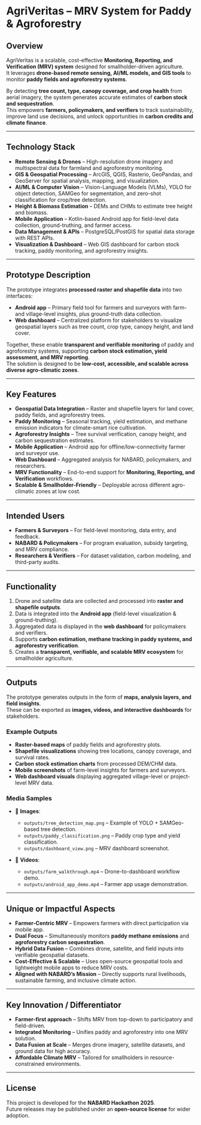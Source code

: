 # AgriVeritas – MRV System for Paddy & Agroforestry

## Overview
AgriVeritas is a scalable, cost-effective **Monitoring, Reporting, and Verification (MRV) system** designed for smallholder-driven agriculture.  
It leverages **drone-based remote sensing, AI/ML models, and GIS tools** to monitor **paddy fields and agroforestry systems**.  

By detecting **tree count, type, canopy coverage, and crop health** from aerial imagery, the system generates accurate estimates of **carbon stock and sequestration**.  
This empowers **farmers, policymakers, and verifiers** to track sustainability, improve land use decisions, and unlock opportunities in **carbon credits and climate finance**.  

---

## Technology Stack
- **Remote Sensing & Drones** – High-resolution drone imagery and multispectral data for farmland and agroforestry monitoring.  
- **GIS & Geospatial Processing** – ArcGIS, QGIS, Rasterio, GeoPandas, and GeoServer for spatial analysis, mapping, and visualization.  
- **AI/ML & Computer Vision** – Vision-Language Models (VLMs), YOLO for object detection, SAMGeo for segmentation, and zero-shot classification for crop/tree detection.  
- **Height & Biomass Estimation** – DEMs and CHMs to estimate tree height and biomass.  
- **Mobile Application** – Kotlin-based Android app for field-level data collection, ground-truthing, and farmer access.  
- **Data Management & APIs** – PostgreSQL/PostGIS for spatial data storage with REST APIs.  
- **Visualization & Dashboard** – Web GIS dashboard for carbon stock tracking, paddy monitoring, and agroforestry insights.  

---

## Prototype Description
The prototype integrates **processed raster and shapefile data** into two interfaces:  
- **Android app** – Primary field tool for farmers and surveyors with farm- and village-level insights, plus ground-truth data collection.  
- **Web dashboard** – Centralized platform for stakeholders to visualize geospatial layers such as tree count, crop type, canopy height, and land cover.  

Together, these enable **transparent and verifiable monitoring** of paddy and agroforestry systems, supporting **carbon stock estimation, yield assessment, and MRV reporting**.  
The solution is designed to be **low-cost, accessible, and scalable across diverse agro-climatic zones**.  

---

## Key Features
- **Geospatial Data Integration** – Raster and shapefile layers for land cover, paddy fields, and agroforestry trees.  
- **Paddy Monitoring** – Seasonal tracking, yield estimation, and methane emission indicators for climate-smart rice cultivation.  
- **Agroforestry Insights** – Tree survival verification, canopy height, and carbon sequestration estimates.  
- **Mobile Application** – Android app for offline/low-connectivity farmer and surveyor use.  
- **Web Dashboard** – Aggregated analysis for NABARD, policymakers, and researchers.  
- **MRV Functionality** – End-to-end support for **Monitoring, Reporting, and Verification** workflows.  
- **Scalable & Smallholder-Friendly** – Deployable across different agro-climatic zones at low cost.  

---

## Intended Users
- **Farmers & Surveyors** – For field-level monitoring, data entry, and feedback.  
- **NABARD & Policymakers** – For program evaluation, subsidy targeting, and MRV compliance.  
- **Researchers & Verifiers** – For dataset validation, carbon modeling, and third-party audits.  

---

## Functionality
1. Drone and satellite data are collected and processed into **raster and shapefile outputs**.  
2. Data is integrated into the **Android app** (field-level visualization & ground-truthing).  
3. Aggregated data is displayed in the **web dashboard** for policymakers and verifiers.  
4. Supports **carbon estimation, methane tracking in paddy systems, and agroforestry verification**.  
5. Creates a **transparent, verifiable, and scalable MRV ecosystem** for smallholder agriculture.  

---

## Outputs
The prototype generates outputs in the form of **maps, analysis layers, and field insights**.  
These can be exported as **images, videos, and interactive dashboards** for stakeholders.  

### Example Outputs
- **Raster-based maps** of paddy fields and agroforestry plots.  
- **Shapefile visualizations** showing tree locations, canopy coverage, and survival rates.  
- **Carbon stock estimation charts** from processed DEM/CHM data.  
- **Mobile screenshots** of farm-level insights for farmers and surveyors.  
- **Web dashboard visuals** displaying aggregated village-level or project-level MRV data.  

### Media Samples
- 📸 **Images**:  
  - `outputs/tree_detection_map.png` – Example of YOLO + SAMGeo-based tree detection.  
  - `outputs/paddy_classification.png` – Paddy crop type and yield classification.  
  - `outputs/dashboard_view.png` – MRV dashboard screenshot.  

- 🎥 **Videos**:  
  - `outputs/farm_walkthrough.mp4` – Drone-to-dashboard workflow demo.  
  - `outputs/android_app_demo.mp4` – Farmer app usage demonstration.  

---

## Unique or Impactful Aspects
- **Farmer-Centric MRV** – Empowers farmers with direct participation via mobile app.  
- **Dual Focus** – Simultaneously monitors **paddy methane emissions** and **agroforestry carbon sequestration**.  
- **Hybrid Data Fusion** – Combines drone, satellite, and field inputs into verifiable geospatial datasets.  
- **Cost-Effective & Scalable** – Uses open-source geospatial tools and lightweight mobile apps to reduce MRV costs.  
- **Aligned with NABARD’s Mission** – Directly supports rural livelihoods, sustainable farming, and inclusive climate action.  

---

## Key Innovation / Differentiator
- **Farmer-first approach** – Shifts MRV from top-down to participatory and field-driven.  
- **Integrated Monitoring** – Unifies paddy and agroforestry into one MRV solution.  
- **Data Fusion at Scale** – Merges drone imagery, satellite datasets, and ground data for high accuracy.  
- **Affordable Climate MRV** – Tailored for smallholders in resource-constrained environments.  

---

## License
This project is developed for the **NABARD Hackathon 2025**.  
Future releases may be published under an **open-source license** for wider adoption.  
